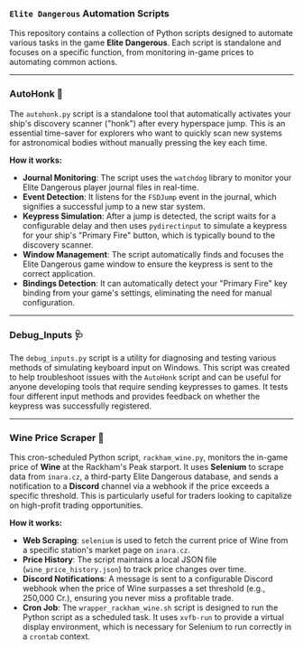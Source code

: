 ### `Elite Dangerous` Automation Scripts

This repository contains a collection of Python scripts designed to automate various tasks in the game **Elite Dangerous**. Each script is standalone and focuses on a specific function, from monitoring in-game prices to automating common actions.

---

### AutoHonk 📣

The `autohonk.py` script is a standalone tool that automatically activates your ship's discovery scanner ("honk") after every hyperspace jump. This is an essential time-saver for explorers who want to quickly scan new systems for astronomical bodies without manually pressing the key each time.

**How it works:**
* **Journal Monitoring**: The script uses the `watchdog` library to monitor your Elite Dangerous player journal files in real-time.
* **Event Detection**: It listens for the `FSDJump` event in the journal, which signifies a successful jump to a new star system.
* **Keypress Simulation**: After a jump is detected, the script waits for a configurable delay and then uses `pydirectinput` to simulate a keypress for your ship's "Primary Fire" button, which is typically bound to the discovery scanner.
* **Window Management**: The script automatically finds and focuses the Elite Dangerous game window to ensure the keypress is sent to the correct application.
* **Bindings Detection**: It can automatically detect your "Primary Fire" key binding from your game's settings, eliminating the need for manual configuration.

---

### Debug_Inputs 🩺

The `debug_inputs.py` script is a utility for diagnosing and testing various methods of simulating keyboard input on Windows. This script was created to help troubleshoot issues with the `AutoHonk` script and can be useful for anyone developing tools that require sending keypresses to games. It tests four different input methods and provides feedback on whether the keypress was successfully registered.

---

### Wine Price Scraper 🍇

This cron-scheduled Python script, `rackham_wine.py`, monitors the in-game price of **Wine** at the Rackham's Peak starport. It uses **Selenium** to scrape data from `inara.cz`, a third-party Elite Dangerous database, and sends a notification to a **Discord** channel via a webhook if the price exceeds a specific threshold. This is particularly useful for traders looking to capitalize on high-profit trading opportunities.

**How it works:**
* **Web Scraping**: `selenium` is used to fetch the current price of Wine from a specific station's market page on `inara.cz`.
* **Price History**: The script maintains a local JSON file (`wine_price_history.json`) to track price changes over time.
* **Discord Notifications**: A message is sent to a configurable Discord webhook when the price of Wine surpasses a set threshold (e.g., 250,000 Cr.), ensuring you never miss a profitable trade.
* **Cron Job**: The `wrapper_rackham_wine.sh` script is designed to run the Python script as a scheduled task. It uses `xvfb-run` to provide a virtual display environment, which is necessary for Selenium to run correctly in a `crontab` context.
